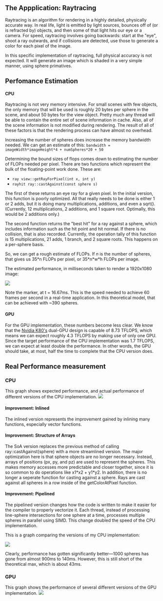 ## The Appplication: Raytracing
Raytracing is an algorithm for rendering in a highly detailed, physically accurate way. In real life, light is emitted by light sources, bounces off of (or is refracted by) objects, and then some of that light hits our eye or a camera. For speed, raytracing involves going backwards: start at the "eye", shoot a ray outwards, and if collisions are detected, use those to generate a color for each pixel of the image.

In this specific implementation of raytracing, full physical accuracy is not expected. It will generate an image which is shaded in a very simple manner, using sphere primatives.

## Perfomance Estimation
#### CPU
Raytracing is not very memory intensive. For small scenes with few objects, the only memory that will be used is roughly 20 bytes per sphere in the scene,
and about 50 bytes for the view object. Pretty much any thread will be able to contain the entire set of scene information in cache. Also, all of the scene
information is not modified during rendering. The result of all of these factors is that the rendering process can have almost no overhead.

Increasing the number of spheres does increase the memory bandwidth needed. We can get an estimate of this:
`bandwidth = imageWidth*imageHeight*4 + numSpheres*20 + 50`

Determining the bound sizes of flops comes down to estimating the number of FLOPs needed per pixel.
There are two functions which represent the bulk of the floating-point work done. These are:

* `ray view::getRayForPixel(int x, int y)`
* `rayhit ray::castAgainst(const sphere s)`

The first of these returns an eye ray for a given pixel. In the initial version, this function is poorly optimized.
All that really needs to be done is either 1 or 2 adds, but it is doing many multiplications, additions, and even a sqrt().
(Currently, 12 multiplications, 2 additions, and 1 square root. Optimally, this would be 2 additions only.)

The second function returns the "best hit" for a ray against a sphere, which includes information such as the hit point and hit normal.
If there is no collision, that is also recorded.
Currently, the operation tally of this function is 15 multiplications, 21 adds, 1 branch, and 2 square roots. This happens on a per-sphere basis.

So, we can get a rough estimate of FLOPs. If *n* is the number of spheres, that gives us 35\*n FLOPs per pixel, or 35\*n\*w\*h FLOPs per image.

The estimated performance, in milliseconds taken to render a 1920x1080 image:

![](perfdata/expected-raytrace-perf.svg)

Note the marker, at t = 16.67ms. This is the speed needed to achieve 60 frames per second in a
real-time application. In this theoretical model, that can be achieved with ~390 spheres.

#### GPU

For the GPU implementation, these numbers become less clear. We know that the [Nvidia K80's](http://www.nvidia.com/object/tesla-k80.html)
dual-GPU design is capable of 8.73 TFLOPS, which means we can expect roughly
4.3 TFLOPS by making use of only one GPU. Since the target performance of the CPU implementation
was 1.7 TFLOPS, we can expect at least double the performance. In other words,
the GPU should take, at most, half the time to complete that the CPU version does.

## Real Performance measurement
### CPU
This graph shows expected performance, and actual performance of different versions of the CPU implementation.
![](perfdata/actual-raytrace-perf.svg)

#### Improvement: Inlined
The inlined version represents the improvement gained by inlining many functions, especially vector functions.

#### Improvement: Structure of Arrays
The SoA version replaces the previous method of calling ray::castAgainst(sphere) with a more streamlined version.
The major optimization here is that sphere objects are no longer necessary. Instead, arrays of positions (px, py, and pz)
are used to represent the spheres. This makes memory accesses more predictable and closer together, since it is so common
to do operations like x1\*x2 + y1\*y2. In addition, there is no longer a seperate function for casting against a sphere.
Rays are cast against all spheres in a row inside of the getColorAtPixel function.

#### Improvement: Pipelined
The pipelined version changes how the code is written to make it easier for the compiler to properly vectorize it.
Each thread, instead of processing line-sphere intersections for one sphere at a time, processes multiple spheres
in parallel using SIMD. This change doubled the speed of the CPU implementation.

This is a graph comparing the versions of my CPU implementation:

![](perfdata/implementation-compare.svg)

Clearly, performance has gotten significantly better―1000 spheres has gone from almost 900ms to 140ms.
However, this is still short of the theoretical max, which is about 43ms.

### GPU
This graph shows the performance of several different versions of the GPU implementation.
![](perfdata/gpu-compare.svg)